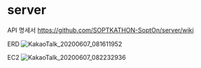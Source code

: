 # server


API 명세서
https://github.com/SOPTKATHON-SoptOn/server/wiki

ERD 
![KakaoTalk_20200607_081611952](https://user-images.githubusercontent.com/58697091/83956286-5ce10400-a897-11ea-8284-7af9ed3365dc.png)


EC2
![KakaoTalk_20200607_082232936](https://user-images.githubusercontent.com/58697091/83956357-21930500-a898-11ea-9809-4ad3ed170731.png)
